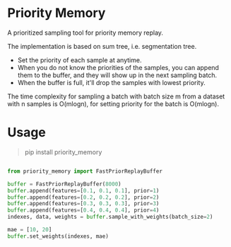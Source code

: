 # Priority Memory

A prioritized sampling tool for priority memory replay.

The implementation is based on sum tree, i.e. segmentation tree.

- Set the priority of each sample at anytime. 
- When you do not know the priorities of the samples, you can append 
  them to the buffer, and they will show up in the next sampling batch.
- When the buffer is full, it'll drop the samples with lowest priority.

The time complexity for sampling a batch with batch size m 
from a dataset with n samples is O(mlogn), for setting priority 
for the batch is O(mlogn).


# Usage

> pip install priority_memory

```python

from priority_memory import FastPriorReplayBuffer

buffer = FastPriorReplayBuffer(8000)
buffer.append(features=[0.1, 0.1, 0.1], prior=1)
buffer.append(features=[0.2, 0.2, 0.2], prior=2)
buffer.append(features=[0.3, 0.3, 0.3], prior=3)
buffer.append(features=[0.4, 0.4, 0.4], prior=4)
indexes, data, weights = buffer.sample_with_weights(batch_size=2)

mae = [10, 20]
buffer.set_weights(indexes, mae)

```


